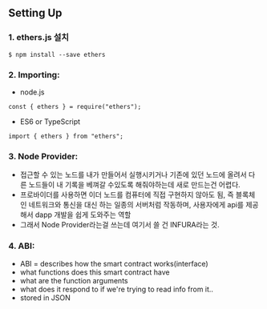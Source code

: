 ## Setting Up

### 1. ethers.js 설치

```
$ npm install --save ethers
```

### 2. Importing:

- node.js

```
const { ethers } = require("ethers");
```

- ES6 or TypeScript

```
import { ethers } from "ethers";
```

### 3. Node Provider:

- 접근할 수 있는 노드를 내가 만들어서 실행시키거나 기존에 있던 노드에 올려서 다른 노드들이 내 기록을 베껴갈 수있도록 해줘야하는데 새로 만드는건 어렵다.
- 프로바이더를 사용하면 이더 노드를 컴퓨터에 직접 구현하지 않아도 됨, 즉 블록체인 네트워크와 통신을 대신 하는 일종의 서버처럼 작동하며, 사용자에게 api를 제공해서 dapp 개발을 쉽게 도와주는 역할
- 그래서 Node Provider라는걸 쓰는데 여기서 쓸 건 INFURA라는 것.

### 4. ABI:

- ABI = describes how the smart contract works(interface)
- what functions does this smart contract have
- what are the function arguments
- what does it respond to if we're trying to read info from it..
- stored in JSON
